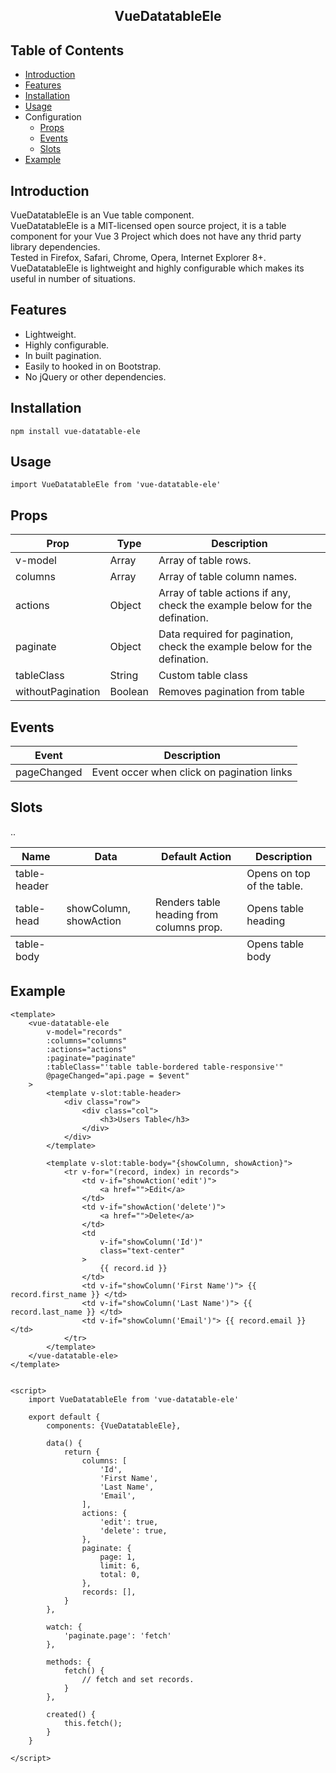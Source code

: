 <h2 align="center">VueDatatableEle</h2>

## Table of Contents
- [Introduction](#introduction)
- [Features](#features)
- [Installation](#install)
- [Usage](#usage)
- Configuration
  - [Props](#props)
  - [Events](#events)
  - [Slots](#slots)
- [Example](#example)

## Introduction <a name = "introduction"></a>
VueDatatableEle is an Vue table component.\
VueDatatableEle is a MIT-licensed open source project, it is a table component for your Vue 3 Project which does not have any thrid party library dependencies.\
Tested in Firefox, Safari, Chrome, Opera, Internet Explorer 8+.
VueDatatableEle is lightweight and highly configurable which makes its useful in number of situations.

## Features <a name = "features"></a>
* Lightweight.
* Highly configurable.
* In built pagination.
* Easily to hooked in on Bootstrap.
* No jQuery or other dependencies.

## Installation <a name = "install"></a>
```
npm install vue-datatable-ele
```

## Usage <a name = "usage"></a>
```
import VueDatatableEle from 'vue-datatable-ele'
```

## Props <a name = "props"></a>

| Prop                | Type          | Description                   |
|---------------------|---------------|-------------------------------|
| v-model             | Array         | Array of table rows.          |
| columns             | Array         | Array of table column names.  |
| actions             | Object        | Array of table actions if any, check the example below for the defination.|
| paginate            | Object        | Data required for pagination, check the example below for the defination.|
| tableClass          | String        | Custom table class            |
| withoutPagination   | Boolean       | Removes pagination from table |

## Events <a name = "events"></a>

| Event               | Description                   |
|---------------------|------------------------------|
| pageChanged         | Event occer when click on pagination links  |

## Slots <a name = "slots"></a>

| Name                | Data                   | Default Action                           | Description                             |
|---------------------|------------------------|------------------------------------------|-----------------------------------------|
| table-header        |                        |                                          | Opens on top of the table.    |
| table-head          | showColumn, showAction | Renders table heading from columns prop. | Opens table heading <thead>.  |
| table-body          |                        |                                          | Opens table body <tbody>.     |

## Example <a name = "example"></a>
```
<template>
    <vue-datatable-ele
        v-model="records"
        :columns="columns"
        :actions="actions"
        :paginate="paginate"
        :tableClass="'table table-bordered table-responsive'"
        @pageChanged="api.page = $event"
    >
        <template v-slot:table-header>
            <div class="row">
                <div class="col">
                    <h3>Users Table</h3>
                </div>
            </div>
        </template>

        <template v-slot:table-body="{showColumn, showAction}">
            <tr v-for="(record, index) in records">
                <td v-if="showAction('edit')">
                    <a href="">Edit</a>
                </td>
                <td v-if="showAction('delete')">
                    <a href="">Delete</a>
                </td>
                <td
                    v-if="showColumn('Id')"
                    class="text-center"
                >
                    {{ record.id }}
                </td>
                <td v-if="showColumn('First Name')"> {{ record.first_name }} </td>
                <td v-if="showColumn('Last Name')"> {{ record.last_name }} </td>
                <td v-if="showColumn('Email')"> {{ record.email }} </td>
            </tr>
        </template>
    </vue-datatable-ele>
</template>


<script>
    import VueDatatableEle from 'vue-datatable-ele'

    export default {
        components: {VueDatatableEle},

        data() {
            return {
                columns: [
                    'Id',
                    'First Name',
                    'Last Name',
                    'Email',
                ],
                actions: {
                    'edit': true,
                    'delete': true,
                },
                paginate: {
                    page: 1,
                    limit: 6,
                    total: 0,
                },
                records: [],
            }
        },

        watch: {
            'paginate.page': 'fetch'
        },

        methods: {
            fetch() {
                // fetch and set records.
            }
        },

        created() {
            this.fetch();
        }
    }

</script>
```
